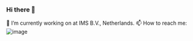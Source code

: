 ### Hi there 👋

🔭 I’m currently working on at IMS B.V., Netherlands.
📫 How to reach me: 
![image](https://github.com/sandro-tsin/sandro-tsin/assets/100228743/2b3dfbfc-9b98-489b-97e0-b3681a2fea0a)



<!--
**sandro-tsin/sandro-tsin** is a ✨ _special_ ✨ repository because its `README.md` (this file) appears on your GitHub profile.

Here are some ideas to get you started:

- 
- 🌱 I’m currently learning ...
- 👯 I’m looking to collaborate on ...
- 🤔 I’m looking for help with ...
- 💬 Ask me about ...
- 📫 How to reach me: ...
- 😄 Pronouns: ...
- ⚡ Fun fact: ...
-->
